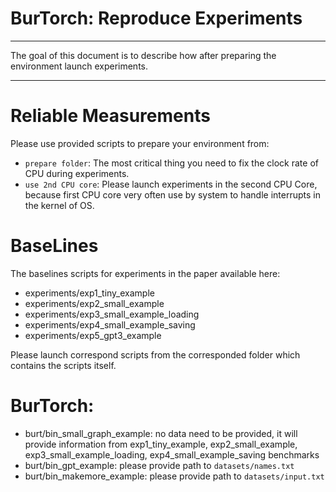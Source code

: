 # BurTorch: Reproduce Experiments

----

The goal of this document is to describe how after preparing the environment launch experiments.

----

# Reliable Measurements

Please use provided scripts to prepare your environment from:
* `prepare folder`: The most critical thing you need to fix the clock rate of CPU during experiments.
* `use 2nd CPU core`: Please launch experiments in the second CPU Core, because first CPU core very often use by system to handle interrupts in the kernel of OS.



# BaseLines

The baselines scripts for experiments in the paper available here:
* experiments/exp1_tiny_example
* experiments/exp2_small_example
* experiments/exp3_small_example_loading
* experiments/exp4_small_example_saving
* experiments/exp5_gpt3_example

Please launch correspond scripts from the corresponded folder which contains the scripts itself.

# BurTorch:

* burt/bin_small_graph_example: no data need to be provided, it will provide information from exp1_tiny_example, exp2_small_example, exp3_small_example_loading, exp4_small_example_saving benchmarks
* burt/bin_gpt_example: please provide path to `datasets/names.txt`
* burt/bin_makemore_example: please provide path to `datasets/input.txt`
